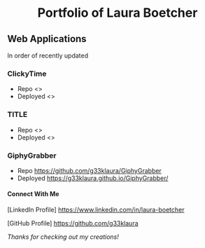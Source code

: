 <h1 align="center">Portfolio of Laura Boetcher</h1>

## Web Applications
<!-- make TOC here? -->

In order of recently updated

### ClickyTime

* Repo <>
* Deployed <>

### TITLE

* Repo <>
* Deployed <>

### GiphyGrabber

* Repo <https://github.com/g33klaura/GiphyGrabber>
* Deployed <https://g33klaura.github.io/GiphyGrabber/>

#### Connect With Me

[LinkedIn Profile] <https://www.linkedin.com/in/laura-boetcher>

[GitHub Profile] <https://github.com/g33klaura>

*Thanks for checking out my creations!*